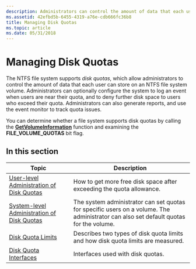 ```yaml
---
description: Administrators can control the amount of data that each user can store on an NTFS file system volume.
ms.assetid: 42efbd5b-6455-4319-a76e-cdb666fc36b8
title: Managing Disk Quotas
ms.topic: article
ms.date: 05/31/2018
---
```


# Managing Disk Quotas

The NTFS file system supports *disk quotas*, which allow administrators to control the amount of data that each user can store on an NTFS file system volume. Administrators can optionally configure the system to log an event when users are near their quota, and to deny further disk space to users who exceed their quota. Administrators can also generate reports, and use the event monitor to track quota issues.

You can determine whether a file system supports disk quotas by calling the [**GetVolumeInformation**](/windows/desktop/api/FileAPI/nf-fileapi-getvolumeinformationa) function and examining the **FILE\_VOLUME\_QUOTAS** bit flag.

## In this section



| Topic                                                                                                   | Description                                                                                                                                      |
|---------------------------------------------------------------------------------------------------------|--------------------------------------------------------------------------------------------------------------------------------------------------|
| [User-level Administration of Disk Quotas](user-level-administration-of-disk-quotas.md)<br/>     | How to get more free disk space after exceeding the quota allowance.<br/>                                                                  |
| [System-level Administration of Disk Quotas](system-level-administration-of-disk-quotas.md)<br/> | The system administrator can set quotas for specific users on a volume. The administrator can also set default quotas for the volume.<br/> |
| [Disk Quota Limits](disk-quota-limits.md)<br/>                                                   | Describes two types of disk quota limits and how disk quota limits are measured.<br/>                                                      |
| [Disk Quota Interfaces](disk-quota-interfaces.md)<br/>                                           | Interfaces used with disk quotas.<br/>                                                                                                     |



 

 

 




